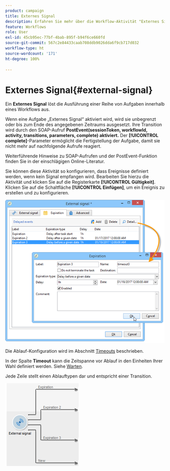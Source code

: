 ```yaml
---
product: campaign
title: Externes Signal
description: Erfahren Sie mehr über die Workflow-Aktivität "Externes Signal".
feature: Workflows
role: User
exl-id: 45cb95ec-77bf-4bab-895f-b94f6ce660fd
source-git-commit: 567c2e84433caab708ddb9026dda6f9cb717d032
workflow-type: ht
source-wordcount: '171'
ht-degree: 100%

---
```


# Externes Signal{#external-signal}



Ein **Externes Signal** löst die Ausführung einer Reihe von Aufgaben innerhalb eines Workflows aus.

Wenn eine Aufgabe „Externes Signal“ aktiviert wird, wird sie unbegrenzt oder bis zum Ende des angegebenen Zeitraums ausgesetzt. Ihre Transition wird durch den SOAP-Aufruf **PostEvent(sessionToken, workflowId, activity, transitions, parameters, complete) aktiviert.** Der **[!UICONTROL complete]**-Parameter ermöglicht die Fertigstellung der Aufgabe, damit sie nicht mehr auf nachfolgende Aufrufe reagiert.

Weiterführende Hinweise zu SOAP-Aufrufen und der PostEvent-Funktion finden Sie in der einschlägigen Online-Literatur.

Sie können diese Aktivität so konfigurieren, dass Ereignisse definiert werden, wenn kein Signal empfangen wird. Bearbeiten Sie hierzu die Aktivität und klicken Sie auf die Registerkarte **[!UICONTROL Gültigkeit]**. Klicken Sie auf die Schaltfläche **[!UICONTROL Einfügen]**, um ein Ereignis zu erstellen und zu konfigurieren.

![](assets/edit_signal.png)

Die Ablauf-Konfiguration wird im Abschnitt [Timeouts](define-approvals.md) beschrieben.

In der Spalte **Timeout** kann die Zeitspanne vor Ablauf in den Einheiten Ihrer Wahl definiert werden. Siehe [Warten](wait.md).

Jede Zeile stellt einen Ablauftypen dar und entspricht einer Transition.

![](assets/external_sign_diag.png)
